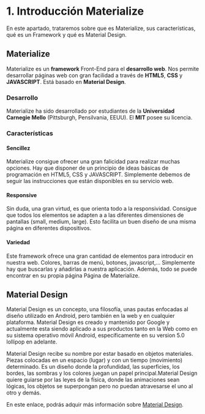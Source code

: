 # 1. Introducción Materialize

En este apartado, trataremos sobre que es Materialize, sus características, qué es un Framework y qué es Material Design.

## Materialize

Materialize es un **framework** Front-End para el **desarrollo web**. Nos permite desarrollar páginas web con gran facilidad a través de **HTML5**, **CSS** y **JAVASCRIPT**. Está basado en **Material Design**.

### Desarrollo
Materialize ha sido desarrollado por estudiantes de la **Universidad Carnegie Mello** (Pittsburgh, Pensilvania, EEUU). El **MIT** posee su licencia.

### Características

#### Sencillez
Materialize consigue ofrecer una gran falicidad para realizar muchas opciones. Hay que disponer de un principio de ideas básicas de programación en HTML5, CSS y JAVASCRIPT. Simplemente debemos de seguir las instrucciones que están disponibles en su servicio web.

#### Responsive

Sin duda, una gran virtud, es que orienta todo a la responsividad. Consigue que todos los elementos se adapten a a las diferentes dimensiones de pantallas (small, medium, large). Esto facilita un buen diseño de una misma página en diferentes dispositivos.

#### Variedad

Este framework ofrece una gran cantidad de elementos para introducir en nuestra web. Colores, barras de menú, botones, javascript,... Simplemente hay que buscarlas y añadirlas a nuestra aplicación. Además, todo se puede encontrar en su propia página Página de Materialize.


## Material Design

Material Design es un concepto, una filosofía, unas pautas enfocadas al diseño utilizado en Android, pero también en la web y en cualquier plataforma. Material Design es creado y mantenido por Google y actualmente esta siendo aplicado a sus productos tanto en la Web como en su sistema operativo móvil Android, específicamente en su version 5.0 lollipop en adelante.

Material Design recibe su nombre por estar basado en objetos materiales. Piezas colocadas en un espacio (lugar) y con un tiempo (movimiento) determinado. Es un diseño donde la profundidad, las superficies, los bordes, las sombras y los colores juegan un papel principal.Material Design quiere guiarse por las leyes de la física, donde las animaciones sean lógicas, los objetos se superpongan pero no puedan atravesarse el uno al otro y demás.

En este enlace, podrás adquir más información sobre [Material Design](https://material.google.com/).